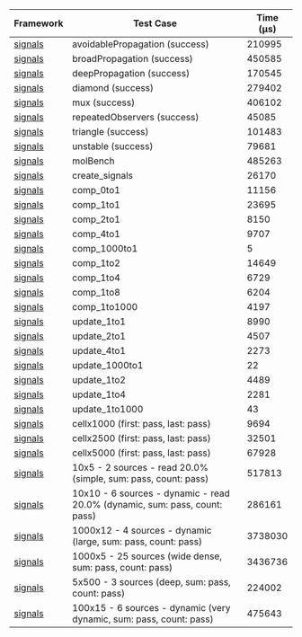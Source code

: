 | Framework | Test Case | Time (μs) |
| --- | --- | --- |
| [signals](https://github.com/rodydavis/signals.dart) | avoidablePropagation (success) | 210995 |
| [signals](https://github.com/rodydavis/signals.dart) | broadPropagation (success) | 450585 |
| [signals](https://github.com/rodydavis/signals.dart) | deepPropagation (success) | 170545 |
| [signals](https://github.com/rodydavis/signals.dart) | diamond (success) | 279402 |
| [signals](https://github.com/rodydavis/signals.dart) | mux (success) | 406102 |
| [signals](https://github.com/rodydavis/signals.dart) | repeatedObservers (success) | 45085 |
| [signals](https://github.com/rodydavis/signals.dart) | triangle (success) | 101483 |
| [signals](https://github.com/rodydavis/signals.dart) | unstable (success) | 79681 |
| [signals](https://github.com/rodydavis/signals.dart) | molBench | 485263 |
| [signals](https://github.com/rodydavis/signals.dart) | create_signals | 26170 |
| [signals](https://github.com/rodydavis/signals.dart) | comp_0to1 | 11156 |
| [signals](https://github.com/rodydavis/signals.dart) | comp_1to1 | 23695 |
| [signals](https://github.com/rodydavis/signals.dart) | comp_2to1 | 8150 |
| [signals](https://github.com/rodydavis/signals.dart) | comp_4to1 | 9707 |
| [signals](https://github.com/rodydavis/signals.dart) | comp_1000to1 | 5 |
| [signals](https://github.com/rodydavis/signals.dart) | comp_1to2 | 14649 |
| [signals](https://github.com/rodydavis/signals.dart) | comp_1to4 | 6729 |
| [signals](https://github.com/rodydavis/signals.dart) | comp_1to8 | 6204 |
| [signals](https://github.com/rodydavis/signals.dart) | comp_1to1000 | 4197 |
| [signals](https://github.com/rodydavis/signals.dart) | update_1to1 | 8990 |
| [signals](https://github.com/rodydavis/signals.dart) | update_2to1 | 4507 |
| [signals](https://github.com/rodydavis/signals.dart) | update_4to1 | 2273 |
| [signals](https://github.com/rodydavis/signals.dart) | update_1000to1 | 22 |
| [signals](https://github.com/rodydavis/signals.dart) | update_1to2 | 4489 |
| [signals](https://github.com/rodydavis/signals.dart) | update_1to4 | 2281 |
| [signals](https://github.com/rodydavis/signals.dart) | update_1to1000 | 43 |
| [signals](https://github.com/rodydavis/signals.dart) | cellx1000 (first: pass, last: pass) | 9694 |
| [signals](https://github.com/rodydavis/signals.dart) | cellx2500 (first: pass, last: pass) | 32501 |
| [signals](https://github.com/rodydavis/signals.dart) | cellx5000 (first: pass, last: pass) | 67928 |
| [signals](https://github.com/rodydavis/signals.dart) | 10x5 - 2 sources - read 20.0% (simple, sum: pass, count: pass) | 517813 |
| [signals](https://github.com/rodydavis/signals.dart) | 10x10 - 6 sources - dynamic - read 20.0% (dynamic, sum: pass, count: pass) | 286161 |
| [signals](https://github.com/rodydavis/signals.dart) | 1000x12 - 4 sources - dynamic (large, sum: pass, count: pass) | 3738030 |
| [signals](https://github.com/rodydavis/signals.dart) | 1000x5 - 25 sources (wide dense, sum: pass, count: pass) | 3436736 |
| [signals](https://github.com/rodydavis/signals.dart) | 5x500 - 3 sources (deep, sum: pass, count: pass) | 224002 |
| [signals](https://github.com/rodydavis/signals.dart) | 100x15 - 6 sources - dynamic (very dynamic, sum: pass, count: pass) | 475643 |

